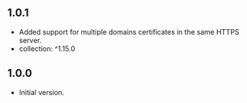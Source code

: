 ## 1.0.1

- Added support for multiple domains certificates in the same HTTPS server.
- collection: ^1.15.0

## 1.0.0

- Initial version.
